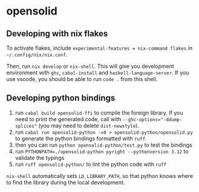 # opensolid

## Developing with nix flakes

To activate flakes, include `experimental-features = nix-command flakes` in `~/.config/nix/nix.conf`.

Then, run `nix develop` or `nix-shell`. This will give you development environment with `ghc`, `cabal-install` and `haskell-language-server`. If you use vscode, you should be able to run `code .` from this shell.

## Developing python bindings

1. run `cabal build opensolid-ffi` to compile the foreign library. If you need to print the generated code, call with `--ghc-options="-ddump-splices"` (you may need to delete `dist-newstyle`).
2. run `cabal run opensolid-python -v0 > opensolid-python/opensolid.py` to generate the python bindings formatted with `ruff`.
3. then you can run `python opensolid-python/test.py` to test the bindings
4. run `PYTHONPATH=./opensolid-python pyright --pythonversion 3.12` to validate the typings
5. run `ruff opensolid-python/` to lint the python code with `ruff`

`nix-shell` automatically sets `LD_LIBRARY_PATH`, so that python knows where to find the
library during the local development.
